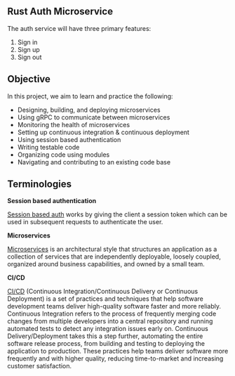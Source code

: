 ## Rust Auth Microservice

The auth service will have three primary features:
1. Sign in
2. Sign up
3. Sign out

## Objective
In this project, we aim to learn and practice the following:
* Designing, building, and deploying microservices
* Using gRPC to communicate between microservices
* Monitoring the health of microservices
* Setting up continuous integration & continuous deployment
* Using session based authentication
* Writing testable code
* Organizing code using modules
* Navigating and contributing to an existing code base

## Terminologies

__Session based authentication__

[Session based auth](https://www.geeksforgeeks.org/session-vs-token-based-authentication/) works by giving the client a session token which can be used in subsequent requests to authenticate the user.

__Microservices__

[Microservices](https://microservices.io/) is an architectural style that structures an application as a collection of services that are independently deployable, loosely coupled, organized around business capabilities, and owned by a small team.

__CI/CD__

[CI/CD](https://www.redhat.com/en/topics/devops/what-is-ci-cd) (Continuous Integration/Continuous Delivery or Continuous Deployment) is a set of practices and techniques that help software development teams deliver high-quality software faster and more reliably. Continuous Integration refers to the process of frequently merging code changes from multiple developers into a central repository and running automated tests to detect any integration issues early on. Continuous Delivery/Deployment takes this a step further, automating the entire software release process, from building and testing to deploying the application to production. These practices help teams deliver software more frequently and with higher quality, reducing time-to-market and increasing customer satisfaction.
